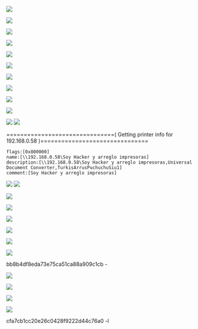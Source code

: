 ![](images-pacharan/Pasted%20image%2020250303121836.png)

![](images-pacharan/Pasted%20image%2020250303121916.png)

![](images-pacharan/Pasted%20image%2020250303122309.png)

![](images-pacharan/Pasted%20image%2020250303132741.png)

![](images-pacharan/Pasted%20image%2020250303132932.png)

![](images-pacharan/Pasted%20image%2020250303133254.png)

![](images-pacharan/Pasted%20image%2020250303133636.png)

![](images-pacharan/Pasted%20image%2020250303134013.png)

![](images-pacharan/Pasted%20image%2020250303134323.png)

![](images-pacharan/Pasted%20image%2020250303134621.png)

![](images-pacharan/Pasted%20image%2020250303134830.png)
![](images-pacharan/Pasted%20image%2020250303135635.png)

 ===============================( Getting printer info for 192.168.0.58 )===============================

	flags:[0x800000]
	name:[\\192.168.0.58\Soy Hacker y arreglo impresoras]
	description:[\\192.168.0.58\Soy Hacker y arreglo impresoras,Universal Document Converter,TurkisArrusPuchuchuSiu1]
	comment:[Soy Hacker y arreglo impresoras]

![](images-pacharan/Pasted%20image%2020250303142753.png)
![](images-pacharan/Pasted%20image%2020250303142927.png)

![](images-pacharan/Pasted%20image%2020250303143235.png)

![](images-pacharan/Pasted%20image%2020250303144007.png)

![](images-pacharan/Pasted%20image%2020250303150157.png)

![](images-pacharan/Pasted%20image%2020250303150102.png)

![](images-pacharan/Pasted%20image%2020250303152010.png)


![](images-pacharan/Pasted%20image%2020250303154450.png)

bb8b4df8eda73e75ca51ca88a909c1cb  -


![](images-pacharan/Pasted%20image%2020250303160832.png)

![](images-pacharan/Pasted%20image%2020250303160857.png)

![](images-pacharan/Pasted%20image%2020250303160919.png)

![](images-pacharan/Pasted%20image%2020250303160951.png)

cfa7cb1cc20e26c0428f9222d44c76a0  -l




